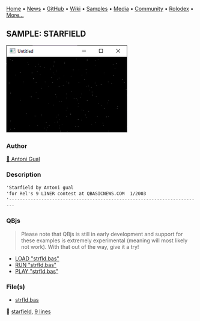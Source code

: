 [Home](https://qb64.com) • [News](../../news.md) • [GitHub](../../github.md) • [Wiki](../../wiki.md) • [Samples](../../samples.md) • [Media](../../media.md) • [Community](../../community.md) • [Rolodex](../../rolodex.md) • [More...](../../more.md)

## SAMPLE: STARFIELD

![screenshot.png](img/screenshot.png)

### Author

[🐝 Antoni Gual](../antoni-gual.md) 

### Description

```text
'Starfield by Antoni gual
'for Rel's 9 LINER contest at QBASICNEWS.COM  1/2003
'------------------------------------------------------------------------
```

### QBjs

> Please note that QBjs is still in early development and support for these examples is extremely experimental (meaning will most likely not work). With that out of the way, give it a try!

* [LOAD "strfld.bas"](https://v6p9d9t4.ssl.hwcdn.net/html/5953810/index.html?src=https://qb64.com/samples/starfield/src/strfld.bas)
* [RUN "strfld.bas"](https://v6p9d9t4.ssl.hwcdn.net/html/5953810/index.html?mode=auto&src=https://qb64.com/samples/starfield/src/strfld.bas)
* [PLAY "strfld.bas"](https://v6p9d9t4.ssl.hwcdn.net/html/5953810/index.html?mode=play&src=https://qb64.com/samples/starfield/src/strfld.bas)

### File(s)

* [strfld.bas](src/strfld.bas)

🔗 [starfield](../starfield.md), [9 lines](../9-lines.md)
